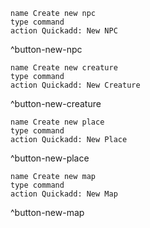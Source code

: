 ```button
name Create new npc
type command
action Quickadd: New NPC
```
^button-new-npc
```button
name Create new creature
type command
action Quickadd: New Creature
```
^button-new-creature
```button
name Create new place
type command
action Quickadd: New Place
```
^button-new-place
```button
name Create new map
type command
action Quickadd: New Map
```
^button-new-map